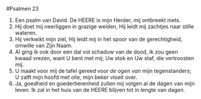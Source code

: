 #Psalmen 23
1. Een psalm van David. De HEERE is mijn Herder, mij ontbreekt niets. 
2. Hij doet mij neerliggen in grazige weiden, Hij leidt mij zachtjes naar stille wateren. 
3. Hij verkwikt mijn ziel, Hij leidt mij in het spoor van de gerechtigheid, omwille van Zijn Naam. 
4. Al ging ik ook door een dal vol schaduw van de dood, ik zou geen kwaad vrezen, want U bent met mij; Uw stok en Uw staf, die vertroosten mij. 
5. U maakt voor mij de tafel gereed voor *de ogen van* mijn tegenstanders; U zalft mijn hoofd met olie, mijn beker vloeit over. 
6. Ja, goedheid en goedertierenheid zullen mij volgen al de dagen van mijn leven. Ik zal in het huis van de HEERE blijven tot in lengte van dagen.
